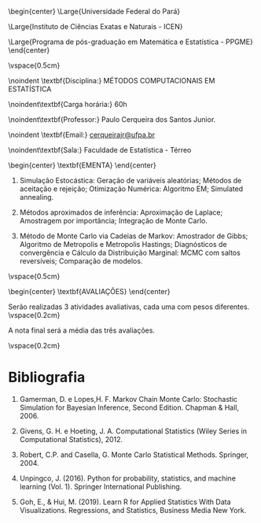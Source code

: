 \begin{center}
\Large{Universidade Federal do Pará}

\Large{Instituto de Ciências Exatas e Naturais - ICEN}

\Large{Programa de pós-graduação em Matemática e Estatística - PPGME}
\end{center}

\vspace{0.5cm}


\noindent \textbf{Disciplina:} MÉTODOS COMPUTACIONAIS EM ESTATÍSTICA

\noindent\textbf{Carga horária:} 60h

\noindent\textbf{Professor:} Paulo Cerqueira dos Santos Junior. 

\noindent \textbf{Email:} cerqueirajr@ufpa.br

\noindent\textbf{Sala:} Faculdade de Estatística - Térreo


\begin{center}
  \textbf{EMENTA}
 \end{center}
 
1. Simulação Estocástica: Geração de variáveis aleatórias; Métodos de aceitação e rejeição; Otimização Numérica: Algoritmo EM; Simulated annealing. 

2. Métodos aproximados de inferência: Aproximação de Laplace; Amostragem por importância; Integração de Monte Carlo. 

3. Método de Monte Carlo via Cadeias de Markov: Amostrador de Gibbs; Algoritmo de Metropolis e Metropolis Hastings; Diagnósticos de convergência e Cálculo da Distribuição Marginal: MCMC com saltos reversíveis; Comparação de modelos.

\vspace{0.5cm}

 

\begin{center}
\textbf{AVALIAÇÕES}
\end{center}

Serão realizadas 3 atividades avaliativas, cada uma com pesos diferentes.
\vspace{0.2cm}

A nota final será a média das três avaliações.

\vspace{0.2cm}

# Bibliografia

1.	Gamerman, D. e Lopes,H. F. Markov Chain Monte Carlo: Stochastic Simulation for Bayesian Inference, Second Edition. Chapman & Hall, 2006.

2.	Givens, G. H. e Hoeting, J. A. Computational Statistics (Wiley Series in Computational Statistics), 2012.

3.	Robert, C.P. and Casella, G. Monte Carlo Statistical Methods. Springer, 2004.

4.	Unpingco, J. (2016). Python for probability, statistics, and machine learning (Vol. 1). Springer International Publishing.

5.	Goh, E., & Hui, M. (2019). Learn R for Applied Statistics With Data Visualizations. Regressions, and Statistics, Business Media New York.





